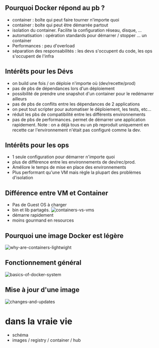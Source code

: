 ## Pourquoi Docker répond au pb ?
 * container : boîte qui peut faire tourner n'importe quoi
 * container : boîte qui peut être démarrée partout
 * isolation du container. Facilite la configuration réseau, disque, ...
 * automatisation : opération standards pour démarrer / stopper ... un container
 * Performances : peu d'overload
 * séparation des responsabilités : les devs s'occupent du code, les ops s'occupent de l'infra


## Intérêts pour les Dévs
 * on build une fois / on déploie n'importe où (dev/recette/prod)
 * pas de pbs de dépendances lors d'un déploiement
 * possibilité de prendre une snapshot d'un container pour le redémarrer ailleurs
 * pas de pbs de conflits entre les dépendances de 2 applications
 * on peut tout scripter pour automatiser le déploiement, les tests, etc...
 * réduit les pbs de compatibilité entre les différents environnements
 * pas de pbs de performances. permet de démarrer une application rapidement.
Note : on a déjà tous eu un pb reproduit uniquement en recette car l'environnement n'était pas configuré comme la dev.


## Intérêts pour les ops
 * 1 seule configuration pour démarrer n'importe quoi
 * plus de différence entre les environnements de dev/rec/prod.
 * Améliore le temps de mise en place des environnements
 * Plus performant qu'une VM mais règle la plupart des problèmes d'isolation


## Différence entre VM et Container
 * Pas de Guest OS à charger
 * bin et lib partagés.
![containers-vs-vms](data/comment/containers-vs-vms.png)
 * démarre rapidement
 * moins gourmand en resources


## Pourquoi une image Docker est légère
![why-are-containers-lightwight](data/comment/why-are-containers-lightwight.png)


## Fonctionnement général
![basics-of-docker-system](data/comment/basics-of-docker-system.png)


## Mise à jour d'une image
![changes-and-updates](data/comment/changes-and-updates.png)

# dans la vraie vie
 - schéma
 - images / registry / container / hub
